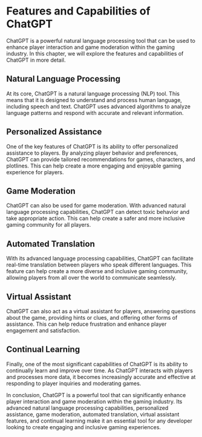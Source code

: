 Features and Capabilities of ChatGPT
======================================================================

ChatGPT is a powerful natural language processing tool that can be used to enhance player interaction and game moderation within the gaming industry. In this chapter, we will explore the features and capabilities of ChatGPT in more detail.

Natural Language Processing
---------------------------

At its core, ChatGPT is a natural language processing (NLP) tool. This means that it is designed to understand and process human language, including speech and text. ChatGPT uses advanced algorithms to analyze language patterns and respond with accurate and relevant information.

Personalized Assistance
-----------------------

One of the key features of ChatGPT is its ability to offer personalized assistance to players. By analyzing player behavior and preferences, ChatGPT can provide tailored recommendations for games, characters, and plotlines. This can help create a more engaging and enjoyable gaming experience for players.

Game Moderation
---------------

ChatGPT can also be used for game moderation. With advanced natural language processing capabilities, ChatGPT can detect toxic behavior and take appropriate action. This can help create a safer and more inclusive gaming community for all players.

Automated Translation
---------------------

With its advanced language processing capabilities, ChatGPT can facilitate real-time translation between players who speak different languages. This feature can help create a more diverse and inclusive gaming community, allowing players from all over the world to communicate seamlessly.

Virtual Assistant
-----------------

ChatGPT can also act as a virtual assistant for players, answering questions about the game, providing hints or clues, and offering other forms of assistance. This can help reduce frustration and enhance player engagement and satisfaction.

Continual Learning
------------------

Finally, one of the most significant capabilities of ChatGPT is its ability to continually learn and improve over time. As ChatGPT interacts with players and processes more data, it becomes increasingly accurate and effective at responding to player inquiries and moderating games.

In conclusion, ChatGPT is a powerful tool that can significantly enhance player interaction and game moderation within the gaming industry. Its advanced natural language processing capabilities, personalized assistance, game moderation, automated translation, virtual assistant features, and continual learning make it an essential tool for any developer looking to create engaging and inclusive gaming experiences.


